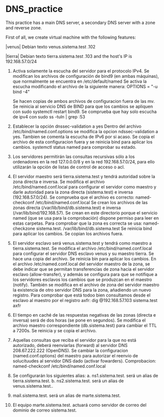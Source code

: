# DNS_practice

This practice has a main DNS server, a secondary DNS server with a zone and reverse zone.

First of all, we create virtual machine with the following features:

|venus| Debian texto venus.sistema.test .102

|tierra| Debian texto tierra.sistema.test .103
and the host's IP is 192.168.57.0/24

1. Activa solamente la escucha del servidor para el protocolo IPv4.
   Se modifican los archivos de configuración de bind9 (en ambas máquinas), que normalmente se encuentra en /etc/default/named
   Se activa la escucha modificando el archivo de la siguiente manera:
   OPTIONS = "-u bind -4"

   Se hacen copias de ambos archivos de configuracion fuera de las mv.
   Se reinicia al servicio DNS de BIND para que los cambios se apliquen con sudo systemctl restart bind9.
   Se comprueba que hay solo escucha de ipv4 con sudo ss -tuln | grep :53

2. Establecer la opción dnssec-validation a yes
   Dentro del archivo /etc/bind/named.conf.options se modifica la opcion ndssec-validation a yes.
   Tambien se comenta la escucha de IPv6 por si acaso.
   Se copia el archivo de esta configuracion fuera y se reinicia bind para aplicar los cambios.
   systemctl status named para comprobar su estado.

3. Los servidores permitirán las consultas recursivas sólo a los ordenadores en la red 127.0.0.0/8
   y en la red 192.168.57.0/24, para ello utilizarán la opción de listas de control de acceso o acl.

4. El servidor maestro será tierra.sistema.test y tendrá autoridad sobre la zona directa e inversa.
   Se modifica el archivo /etc/bind/named.conf.local para configurar el servidor como maestro y darle autoridad para la zona directa (sistema.test) e inversa (192.168.57.0/24). Se comprueba que el archivo es correcto:
   named-checkconf /etc/bind/named.conf.local
   Se crean los archivos de las zonas directa (/var/lib/bind/db.sistema.test) e inversa (/var/lib/bind/192.168.57). Se crean en este directorio porque el servicio named (que se usa para la comprobación) dispone permiso para leer en estas carpetas. Para comprobar que la zona es correcta se usa:
   named-checkzone sistema.test. /var/lib/bind/db.sistema.test
   Se reinicia bind para aplicar los cambios.
   Se copian los archivos fuera.

5. El servidor esclavo será venus.sistema.test y tendrá como maestro a tierra.sistema.test.
   Se modifica el archivo /etc/bind/named.conf.local para configurar el servidor DNS esclavo venus y su maestro tierra.
   Se hace una copia del archivo.
   Se reinicia bin para aplicar los cambios.
   En el archivo /etc/named.conf.local del servidor maestro de la zona, se debe indicar que se permitan transferencias de zona hacia el servidor esclavo (allow-transfer), y además se configura para que se notifique a los servidores esclavos los cambios que se produzcan en el maestro (notify).
   También se modifica en el archivo de zona del servidor maestro la existencia de otro servidor DNS para la zona, añadiendo un nuevo registro.
   Para comprobar que está todoo bien consultamos desde el esclavo al maestro por el registro axfr:
   dig @192.168.57.103 sistema.test axfr

6. El tiempo en caché de las respuestas negativas de las zonas (directa e inversa) será de dos horas
   (se pone en segundos).
   Se modifica el archivo maestro correspondiente (db.sistema.test) para cambiar el TTL a 7200s.
   Se reinicia y se copia el archivo.

7. Aquellas consultas que reciba el servidor para la que no está autorizado, deberá reenviarlas
   (forward) al servidor DNS 208.67.222.222 (OpenDNS).
   Se cambiar la configuracion (named.conf.options) del maestro para autorizar el reenvio de solucituudes al servidor DNS dado (activar fowarders).
   Comprobacion:
   named-checkconf /etc/bind/named.conf.local

8. Se configurarán los siguientes alias:
   a. ns1.sistema.test. será un alias de tierra.sistema.test.
   b. ns2.sistema.test. será un alias de venus.sistema.test..

9. mail.sistema.test. será un alias de marte.sistema.test.

10. El equipo marte.sistema.test. actuará como servidor de correo del dominio de correo
    sistema.test.
